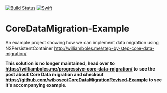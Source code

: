 [![Build Status](https://travis-ci.org/wibosco/CoreDataMigration-Example.svg)](https://travis-ci.org/wibosco/CoreDataMigration-Example)
<a href="https://swift.org"><img src="https://img.shields.io/badge/Swift-4.0-orange.svg?style=flat" alt="Swift" /></a>

# CoreDataMigration-Example
An example project showing how we can implement data migration using NSPersistentContainer http://williamboles.me/step-by-step-core-data-migration/

**This solution is no longer maintained, head over to https://williamboles.me/progressive-core-data-migration/ to see the post about Core Data migration and checkout https://github.com/wibosco/CoreDataMigrationRevised-Example to see it's accompanying example.**
